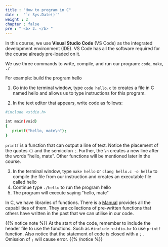 ```yaml
---
title : "How to program in C"
date :  "`r Sys.Date()`" 
weight : 2 
chapter : false
pre : " <b> 2. </b> "
---
```

In this course, we use **Visual Studio Code** (VS Code) as the integrated development environment (IDE). VS Code has all the software required for the course already pre-loaded on it.

We use three commands to write, compile, and run our program: `code`, `make`, `./` 

For example: build the program hello
1. Go into the terminal window, type ```code hello.c``` to creates a file in C named hello and allows us to type instructions for this program.

2. In the text editor that appears, write code as follows:
 ```bash
#include <stdio.h>

int main(void)
{
    printf("hello, mate\n");
}
```
`printf` is a function that can output a line of text. Notice the placement of the quotes `()` and the semicolon `;`. Further, the `\n` creates a new line after the words "hello, mate". Other functions will be mentioned later in the course.

3. In the terminal window, type ```make hello``` or ```clang hello.c -o hello``` to compile the file from our instruction and creates an executable file called hello
4. Continue type ```./hello``` to run the program hello
5. The program will execute saying "hello, mate"

In C, we have libraries of functions. There is a [Manual](https://manual.cs50.io/) provides all the capabilities of them. They are collections of pre-written functions that others have written in the past that we can utilise in our code.

{{% notice note %}}
At the start of the code, remember to include the header file to use the functions. Such as `#include <stdio.h>` to use `printf` function. Also notice that the statement of code is closed with a `;` . Omission of `;` will cause error.
{{% /notice %}}

